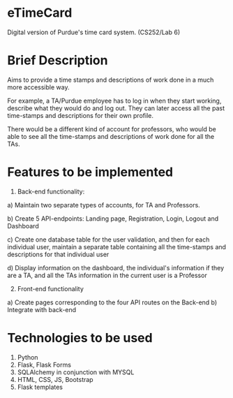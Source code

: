 # eTimeCard
Digital version of Purdue's time card system. (CS252/Lab 6)

# Brief Description
Aims to provide a time stamps and descriptions of work done in a much more accessible way.

For example, a TA/Purdue employee has to log in when they start working, describe what they would do and log out. They can later access all the past time-stamps
and descriptions for their own profile.

There would be a different kind of account for professors, who would be able to see all the time-stamps and descriptions of work done for all the TAs.

# Features to be implemented

1) Back-end functionality:

  a) Maintain two separate types of accounts, for TA and Professors.

  b) Create 5 API-endpoints: Landing page, Registration, Login, Logout and Dashboard

  c) Create one database table for the user validation, and then for each individual user, maintain a separate table containing all the time-stamps
     and descriptions for that individual user

  d) Display information on the dashboard, the individual's information if they are a TA, and all the TAs information in the current user is a Professor

2) Front-end functionality

  a) Create pages corresponding to the four API routes on the Back-end
  b) Integrate with back-end

# Technologies to be used

1) Python
2) Flask, Flask Forms
3) SQLAlchemy in conjunction with MYSQL
4) HTML, CSS, JS, Bootstrap
5) Flask templates

